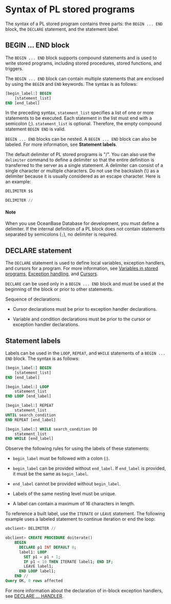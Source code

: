 # Syntax of PL stored programs

The syntax of a PL stored program contains three parts: the `BEGIN ... END` block, the `DECLARE` statement, and the statement label.

## BEGIN ... END block

The `BEGIN ... END` block supports compound statements and is used to write stored programs, including stored procedures, stored functions, and triggers.

The `BEGIN ... END` block can contain multiple statements that are enclosed by using the `BEGIN` and `END` keywords. The syntax is as follows:

```sql
[begin_label:] BEGIN
    [statement_list]
END [end_label]
```

In the preceding syntax, `statement_list` specifies a list of one or more statements to be executed. Each statement in the list must end with a semicolon (\;). `statement_list` is optional. Therefore, the empty compound statement `BEGIN END` is valid.

`BEGIN ... END` blocks can be nested. A `BEGIN ... END` block can also be labeled. For more information, see **Statement labels**.

The default delimiter of PL stored programs is "/". You can also use the `delimiter` command to define a delimiter so that the entire definition is transferred to the server as a single statement. A delimiter can consist of a single character or multiple characters. Do not use the backslash (\\) as a delimiter because it is usually considered as an escape character. Here is an example:

```sql
DELIMITER $$

DELIMITER //
```


  <main id="notice" type='explain'>
    <h4>Note</h4>
    <p>When you use OceanBase Database for development, you must define a delimiter. If the internal definition of a PL block does not contain statements separated by semicolons (<code>;</code>), no delimiter is required. </p>
  </main>

## DECLARE statement

The `DECLARE` statement is used to define local variables, exception handlers, and cursors for a program. For more information, see [Variables in stored programs](200.storage-object-mysql/200.variables-in-stored-programs-mysql.md), [Exception handling](900.pl-exception-handling-statement-mysql/100.exception-handling-statement-mysql.md), and [Cursors](300.cursor-mysql/100.overview-of-cursors-mysql.md).

`DECLARE` can be used only in a `BEGIN ... END` block and must be used at the beginning of the block or prior to other statements.

Sequence of declarations:

* Cursor declarations must be prior to exception handler declarations.

* Variable and condition declarations must be prior to the cursor or exception handler declarations.



## Statement labels

Labels can be used in the `LOOP`, `REPEAT`, and `WHILE` statements of a `BEGIN ... END` block. The syntax is as follows:

```sql
[begin_label:] BEGIN
    [statement_list]
END [end_label]

[begin_label:] LOOP
    statement_list
END LOOP [end_label]

[begin_label:] REPEAT
    statement_list
UNTIL search_condition
END REPEAT [end_label]

[begin_label:] WHILE search_condition DO
    statement_list
END WHILE [end_label]
```

Observe the following rules for using the labels of these statements:

* `begin_label` must be followed with a colon (\:).

* `begin_label` can be provided without `end_label`. If `end_label` is provided, it must be the same as `begin_label`.

* `end_label` cannot be provided without `begin_label`.

* Labels of the same nesting level must be unique.

* A label can contain a maximum of 16 characters in length.


To reference a built label, use the `ITERATE` or `LEAVE` statement. The following example uses a labeled statement to continue iteration or end the loop:

```sql
obclient> DELIMITER //

obclient> CREATE PROCEDURE doiterate()
    BEGIN
      DECLARE p1 INT DEFAULT 0;
      label1: LOOP
        SET p1 = p1 + 1;
        IF p1 < 10 THEN ITERATE label1; END IF;
        LEAVE label1;
      END LOOP label1;
    END //
Query OK, 0 rows affected
```

For more information about the declaration of in-block exception handlers, see [DECLARE ... HANDLER](900.pl-exception-handling-statement-mysql/300.declare-handler-mysql.md).
